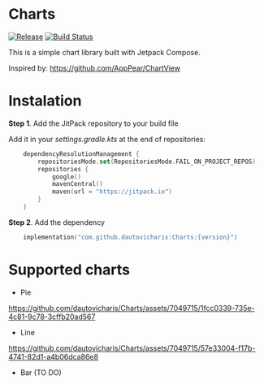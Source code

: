 # Charts
[![Release](https://jitpack.io/v/dautovicharis/Charts.svg)](https://jitpack.io/#dautovicharis/Charts)
[![Build Status](https://app.bitrise.io/app/f39bc4b7-b9d5-4cd4-acdc-52ea437a5572/status.svg?token=TD1J6ggkVG6oquDKIFnQLA&branch=master)](https://app.bitrise.io/app/f39bc4b7-b9d5-4cd4-acdc-52ea437a5572)


This is a simple chart library built with Jetpack Compose.

Inspired by: https://github.com/AppPear/ChartView

# Instalation
**Step 1**. Add the JitPack repository to your build file

Add it in your *settings.gradle.kts* at the end of repositories:

```kotlin
    dependencyResolutionManagement {
        repositoriesMode.set(RepositoriesMode.FAIL_ON_PROJECT_REPOS)
        repositories {
            google()
            mavenCentral()
            maven(url = "https://jitpack.io")
        }
    }
```


**Step 2**. Add the dependency
```kotlin
    implementation("com.github.dautovicharis:Charts:{version}")
```


# Supported charts
- Pie




https://github.com/dautovicharis/Charts/assets/7049715/1fcc0339-735e-4c81-9c78-3cffb20ad567



- Line




https://github.com/dautovicharis/Charts/assets/7049715/57e33004-f17b-4741-82d1-a4b06dca86e8



- Bar (TO DO)


